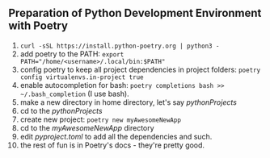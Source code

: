 ## Preparation of Python Development Environment with Poetry

1. `curl -sSL https://install.python-poetry.org | python3 -`
2. add poetry to the PATH: `export PATH="/home/<username>/.local/bin:$PATH"`
3. config poetry to keep all project dependencies in project folders: `poetry config virtualenvs.in-project true`
4. enable autocompletion for bash: `poetry completions bash >> ~/.bash_completion` (I use bash).
5. make a new directory in home directory, let's say *pythonProjects*
6. cd to the *pythonProjects*
7. create new project: `poetry new myAwesomeNewApp`
8. cd to the *myAwesomeNewApp* directory
9. edit *pyproject.toml* to add all the dependencies and such.
10. the rest of fun is in Poetry's docs - they're pretty good.

